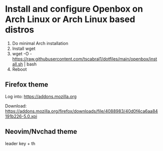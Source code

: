 # Install and configure Openbox on Arch Linux or Arch Linux based distros

1. Do minimal Arch installation
2. Install wget
3. wget -O - https://raw.githubusercontent.com/tscabral1/dotfiles/main/openbox/install.sh | bash
4. Reboot

## Firefox theme

Log into: https://addons.mozilla.org

Download:
https://addons.mozilla.org/firefox/downloads/file/4088983/40d0f4ca6aa84191b226-5.0.xpi

## Neovim/Nvchad theme
leader key + th
